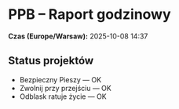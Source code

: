 # PPB – Raport godzinowy
**Czas (Europe/Warsaw):** 2025-10-08 14:37

## Status projektów
- Bezpieczny Pieszy — OK
- Zwolnij przy przejściu — OK
- Odblask ratuje życie — OK

